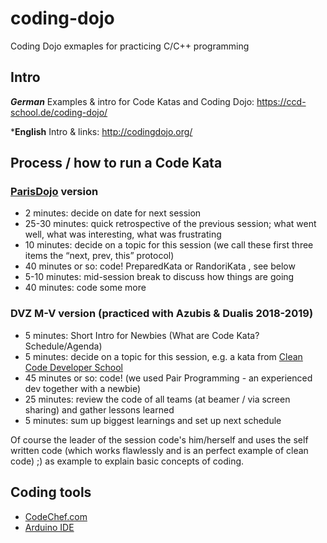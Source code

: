 # coding-dojo
Coding Dojo exmaples for practicing C/C++ programming

## Intro 

***German*** Examples & intro for Code Katas and Coding Dojo: https://ccd-school.de/coding-dojo/

***English** Intro & links: http://codingdojo.org/

## Process / how to run a Code Kata

### [ParisDojo](http://codingdojo.org/dojo/ParisDojo/) version

* 2 minutes: decide on date for next session
* 25-30 minutes: quick retrospective of the previous session; what went well, what was interesting, what was frustrating
* 10 minutes: decide on a topic for this session (we call these first three items the “next, prev, this” protocol)
* 40 minutes or so: code! PreparedKata or RandoriKata , see below
* 5-10 minutes: mid-session break to discuss how things are going
* 40 minutes: code some more

### DVZ M-V version (practiced with Azubis & Dualis 2018-2019)

* 5 minutes: Short Intro for Newbies (What are Code Kata? Schedule/Agenda)
* 5 minutes: decide on a topic for this session, e.g. a kata from [Clean Code Developer School](https://ccd-school.de/coding-dojo/)
* 45 minutes or so: code! (we used Pair Programming - an experienced dev together with a newbie)
* 25 minutes: review the code of all teams (at beamer / via screen sharing) and gather lessons learned
* 5 minutes: sum up biggest learnings and set up next schedule

Of course the leader of the session code's him/herself and uses the self written code (which works flawlessly and is an perfect example of clean code) ;) as example to explain basic concepts of coding.

## Coding tools

* [CodeChef.com](https://www.codechef.com/ide)
* [Arduino IDE](https://www.arduino.cc/en/main/software)

